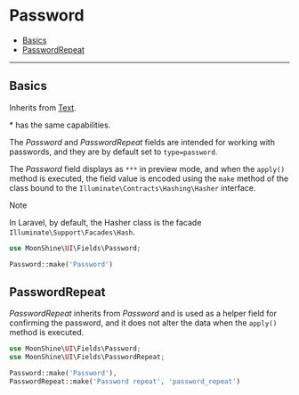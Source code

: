 # Password

- [Basics](#basics)
- [PasswordRepeat](#password-repeat)

---

<a name="basics"></a>
## Basics

Inherits from [Text](/docs/{{version}}/fields/text).

\* has the same capabilities.

The *Password* and *PasswordRepeat* fields are intended for working with passwords, and they are by default set to `type=password`.

The *Password* field displays as `***` in preview mode, and when the `apply()` method is executed, the field value is encoded using the `make` method of the class bound to the `Illuminate\Contracts\Hashing\Hasher` interface.

> [!NOTE]
> In Laravel, by default, the Hasher class is the facade `Illuminate\Support\Facades\Hash`.

```php
use MoonShine\UI\Fields\Password;

Password::make('Password')
```

<a name="password-repeat"></a>
## PasswordRepeat

*PasswordRepeat* inherits from *Password* and is used as a helper field for confirming the password, and it does not alter the data when the `apply()` method is executed.

```php
use MoonShine\UI\Fields\Password;
use MoonShine\UI\Fields\PasswordRepeat;

Password::make('Password'),
PasswordRepeat::make('Password repeat', 'password_repeat')
```